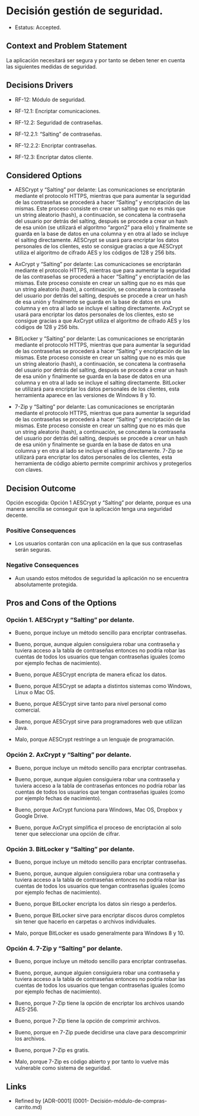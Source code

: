 # Decisión gestión de seguridad.   

* Estatus: Accepted.   

  
## Context and Problem Statement   

La aplicación necesitará ser segura y por tanto se deben tener en cuenta las siguientes medidas de seguridad.  

 
## Decisions Drivers   

* RF-12: Módulo de seguridad.   

* RF-12.1: Encriptar comunicaciones. 

* RF-12.2: Seguridad de contraseñas. 

* RF-12.2.1: “Salting” de contraseñas. 

* RF-12.2.2: Encriptar contraseñas. 

* RF-12.3: Encriptar datos cliente. 

 
## Considered Options   

* AESCrypt y “Salting” por delante: Las comunicaciones se encriptarán mediante el protocolo HTTPS, mientras que para aumentar la seguridad de las contraseñas se procederá a hacer “Salting” y encriptación de las mismas. Este proceso consiste en crear un salting que no es más que un string aleatorio (hash), a continuación, se concatena la contraseña del usuario por detrás del salting, después se procede a crear un hash de esa unión (se utilizará el algoritmo “argon2” para ello) y finalmente se guarda en la base de datos en una columna y en otra al lado se incluye el salting directamente. AESCrypt se usará para encriptar los datos personales de los clientes, esto se consigue gracias a que AESCrypt utiliza el algoritmo de cifrado AES y los códigos de 128 y 256 bits. 

* AxCrypt y “Salting” por delante: Las comunicaciones se encriptarán mediante el protocolo HTTPS, mientras que para aumentar la seguridad de las contraseñas se procederá a hacer “Salting” y encriptación de las mismas. Este proceso consiste en crear un salting que no es más que un string aleatorio (hash), a continuación, se concatena la contraseña del usuario por detrás del salting, después se procede a crear un hash de esa unión y finalmente se guarda en la base de datos en una columna y en otra al lado se incluye el salting directamente. AxCrypt se usará para encriptar los datos personales de los clientes, esto se consigue gracias a que AxCrypt utiliza el algoritmo de cifrado AES y los códigos de 128 y 256 bits. 

* BitLocker y “Salting” por delante: Las comunicaciones se encriptarán mediante el protocolo HTTPS, mientras que para aumentar la seguridad de las contraseñas se procederá a hacer “Salting” y encriptación de las mismas. Este proceso consiste en crear un salting que no es más que un string aleatorio (hash), a continuación, se concatena la contraseña del usuario por detrás del salting, después se procede a crear un hash de esa unión y finalmente se guarda en la base de datos en una columna y en otra al lado se incluye el salting directamente. BitLocker se utilizará para encriptar los datos personales de los clientes, esta herramienta aparece en las versiones de Windows 8 y 10. 

* 7-Zip y “Salting” por delante: Las comunicaciones se encriptarán mediante el protocolo HTTPS, mientras que para aumentar la seguridad de las contraseñas se procederá a hacer “Salting” y encriptación de las mismas. Este proceso consiste en crear un salting que no es más que un string aleatorio (hash), a continuación, se concatena la contraseña del usuario por detrás del salting, después se procede a crear un hash de esa unión y finalmente se guarda en la base de datos en una columna y en otra al lado se incluye el salting directamente. 7-Zip se utilizará para encriptar los datos personales de los clientes, esta herramienta de código abierto permite comprimir archivos y protegerlos con claves. 

 
## Decision Outcome   

Opción escogida: Opción 1 AESCrypt  y “Salting” por delante, porque es una manera sencilla se conseguir que la aplicación tenga una seguridad decente. 

 
### Positive Consequences   

* Los usuarios contarán con una aplicación en la que sus contraseñas serán seguras. 

  
### Negative Consequences 

* Aun usando estos métodos de seguridad la aplicación no se encuentra absolutamente protegida. 


## Pros and Cons of the Options   
### Opción 1. AESCrypt y “Salting” por delante. 

* Bueno, porque incluye un método sencillo para encriptar contraseñas. 

* Bueno, porque, aunque alguien consiguiera robar una contraseña y tuviera acceso a la tabla de contraseñas entonces no podría robar las cuentas de todos los usuarios que tengan contraseñas iguales (como por ejemplo fechas de nacimiento). 

* Bueno, porque AESCrypt  encripta de manera eficaz los datos. 

* Bueno, porque AESCrypt se adapta a distintos sistemas como Windows, Linux o Mac OS. 

* Bueno, porque AESCrypt sirve tanto para nivel personal como comercial. 

* Bueno, porque AESCrypt sirve para programadores web que utilizan Java. 

* Malo, porque AESCrypt restringe a un lenguaje de programación. 

 
### Opción 2. AxCrypt y “Salting” por delante. 

* Bueno, porque incluye un método sencillo para encriptar contraseñas. 

* Bueno, porque, aunque alguien consiguiera robar una contraseña y tuviera acceso a la tabla de contraseñas entonces no podría robar las cuentas de todos los usuarios que tengan contraseñas iguales (como por ejemplo fechas de nacimiento). 

* Bueno, porque AxCrypt funciona para Windows, Mac OS, Dropbox y Google Drive. 

* Bueno, porque AxCrypt simplifica el proceso de encriptación al solo tener que seleccionar una opción de cifrar. 

 
### Opción 3. BitLocker y “Salting” por delante. 

* Bueno, porque incluye un método sencillo para encriptar contraseñas. 

* Bueno, porque, aunque alguien consiguiera robar una contraseña y tuviera acceso a la tabla de contraseñas entonces no podría robar las cuentas de todos los usuarios que tengan contraseñas iguales (como por ejemplo fechas de nacimiento). 

* Bueno, porque BitLocker encripta los datos sin riesgo a perderlos. 

* Bueno, porque BitLocker sirve para encriptar discos duros completos sin tener que hacerlo en carpetas o archivos individuales. 

* Malo, porque BitLocker es usado generalmente para Windows 8 y 10. 

 
### Opción 4. 7-Zip y “Salting” por delante. 

* Bueno, porque incluye un método sencillo para encriptar contraseñas. 

* Bueno, porque, aunque alguien consiguiera robar una contraseña y tuviera acceso a la tabla de contraseñas entonces no podría robar las cuentas de todos los usuarios que tengan contraseñas iguales (como por ejemplo fechas de nacimiento). 

* Bueno, porque 7-Zip tiene la opción de encriptar los archivos usando AES-256. 

* Bueno, porque 7-Zip tiene la opción de comprimir archivos. 

* Bueno, porque en 7-Zip puede decidirse una clave para descomprimir los archivos. 

* Bueno, porque 7-Zip es gratis. 

* Malo, porque 7-Zip es código abierto y por tanto lo vuelve más vulnerable como sistema de seguridad. 

 
## Links 

*  Refined by [ADR-0001] (0001- Decisión-módulo-de-compras-carrito.md) 

 

 